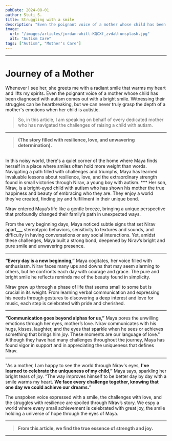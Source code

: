 ```yaml
---
pubDate: 2024-08-01
author: Stuti S.
title: Struggling with a smile
description: "Even the poignant voice of a mother whose child has been diagnosed with autism comes out with a bright smile."
image:
  url: "/images/articles/jordan-whitt-KQCXf_zvdaU-unsplash.jpg"
  alt: "Autism Care"
tags: ["Autism", "Mother's Care"]
---
```


*** 
# Journey of a Mother 

Whenever I see her, she greets me with a radiant smile that warms my heart and lifts my spirits.
Even the poignant voice of a mother whose child has been diagnosed with autism comes out with a bright smile. 
Witnessing their struggles can be heartbreaking, but we can never truly grasp the depth of a mother's emotions when her child is autistic.
> So, in this article, I am speaking on behalf of every dedicated mother who has navigated the challenges of raising a child with autism. 
*** 
> **(The story filled with resilience, love, and unwavering determination).**
<br>
In this noisy world, there's a quiet corner of the home where Maya finds herself in a place where smiles often hold more weight than words. Navigating a path filled with challenges and triumphs, Maya has learned invaluable lessons about resilience, love, and the extraordinary strength found in small victories through Nirav, a young boy with autism. 
*** 
Her son, Nirav, is a bright-eyed child with autism who has shown his mother the true happiness and beauty of embracing who they are. They enjoy a world they've created, finding joy and fulfillment in their unique bond.

Nirav entered Maya’s life like a gentle breeze, bringing a unique perspective that profoundly changed their family’s path in unexpected ways.

From the very beginning days, Maya noticed subtle signs that set Nirav apart___ stereotypic behaviors, sensitivity to textures and sounds, and difficulty in having conversations or any social interactions. Yet, amidst these challenges, Maya built a strong bond, deepened by Nirav’s bright and pure smile and unwavering presence.
***
**“Every day is a new beginning,”** Maya cogitates, her voice filled with enthusiasm. Nirav faces many ups and downs that may seem alarming to others, but he confronts each day with courage and grace. The pure and bright smile he reflects reminds me of the beauty found in simplicity.

Nirav grew up through a phase of life that seems small to some but is crucial in its weight. From learning verbal communication and expressing his needs through gestures to discovering a deep interest and love for music, each step is celebrated with pride and cherished.
*** 
**“Communication goes beyond alphas for us,”** Maya pores the unwilling emotions through her eyes, mother’s love. Nirav communicates with his hugs, kisses, laughter, and the eyes that sparkle when he sees or achieves something that brings him joy. These moments are our language of love." Although they have had many challenges throughout the journey, Maya has found vigor in support and in appreciating the uniqueness that defines Nirav.   
*** 
"As a mother, I am happy to see the world through Nirav's eyes, **I've learned to celebrate the uniqueness of my child,”** Maya says, sparkling her bright tears of joy. “The way improves himself to be better day by day with a smile warms my heart. **We face every challenge together, knowing that one day we could achieve our dreams.**”

The unspoken voice expressed with a smile, the challenges with love, and the struggles with resilience are spoiled through NIrav’s story. We espy a world where every small achievement is celebrated with great joy, the smile holding a universe of hope through the eyes of Maya. 
*** 
> **From this article, we find the true essence of strength and joy.**
***

